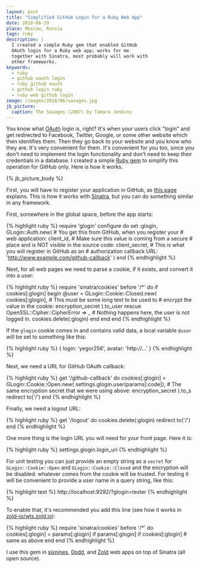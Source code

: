 ```yaml
---
layout: post
title: "Simplified GitHub Login for a Ruby Web App"
date: 2018-06-19
place: Moscow, Russia
tags: ruby
description: |
  I created a simple Ruby gem that enabled GitHub
  OAuth login for a Ruby web app; works for me
  together with Sinatra, most probably will work with
  other frameworks.
keywords:
  - ruby
  - github oauth login
  - ruby github oauth
  - github login ruby
  - ruby web github login
image: /images/2018/06/savages.jpg
jb_picture:
  caption: The Savages (2007) by Tamara Jenkins
---
```


You know what [OAuth](https://en.wikipedia.org/wiki/OAuth)
login is, right? It's when your users click "login"
and get redirected to Facebook, Twitter, Google, or some other
website which then identifies them. Then they go back to your website and you
know who they are. It's very convenient for them. It's convenient for you
too, since you don't need to implement the login functionality and don't
need to keep their credentials in a database. I created a simple
[Ruby gem](https://github.com/yegor256/glogin)
to simplify this operation for GitHub only. Here is how it works.

<!--more-->

{% jb_picture_body %}

First, you will have to register your application in GitHub,
as [this page](https://developer.github.com/apps/building-integrations/setting-up-and-registering-oauth-apps/)
explains. This is how it works with
[Sinatra](http://www.sinatrarb.com/),
but you can do something similar in any framework.

First, somewhere in the global space, before the app starts:

{% highlight ruby %}
require 'glogin'
configure do
  set :glogin, GLogin::Auth.new(
    # You get this from GitHub, when you register your
    # web application:
    client_id,
    # Make sure this value is coming from a secure
    # place and is NOT visible in the source code:
    client_secret,
    # This is what you will register in GitHub as an
    # authorization callback URL:
    'http://www.example.com/github-callback'
  )
end
{% endhighlight %}

Next, for all web pages we need to parse a cookie, if it exists,
and convert it into a user:

{% highlight ruby %}
require 'sinatra/cookies'
before '/*' do
  if cookies[:glogin]
    begin
      @user = GLogin::Cookie::Closed.new(
        cookies[:glogin],
        # This must be some long text to be used to
        # encrypt the value in the cookie:
        encryption_secret
      ).to_user
    rescue OpenSSL::Cipher::CipherError => _
      # Nothing happens here, the user is not logged in.
      cookies.delete(:glogin)
    end
  end
end
{% endhighlight %}

If the `glogin` cookie comes in and contains valid data,
a local variable `@user` will be set to something like this:

{% highlight ruby %}
{ login: 'yegor256', avatar: 'http://...' }
{% endhighlight %}

Next, we need a URL for GitHub OAuth callback:

{% highlight ruby %}
get '/github-callback' do
  cookies[:glogin] = GLogin::Cookie::Open.new(
    settings.glogin.user(params[:code]),
    # The same encryption secret that we were using above:
    encryption_secret
  ).to_s
  redirect to('/')
end
{% endhighlight %}

Finally, we need a logout URL:

{% highlight ruby %}
get '/logout' do
  cookies.delete(:glogin)
  redirect to('/')
end
{% endhighlight %}

One more thing is the login URL you will need for your front page. Here
it is:

{% highlight ruby %}
settings.glogin.login_uri
{% endhighlight %}

For unit testing you can just provide an empty string as a `secret` for
`GLogin::Cookie::Open` and `GLogin::Cookie::Closed` and the encryption will be disabled:
whatever comes from the cookie will be trusted. For testing
it will be convenient to provide a user name in a query string, like this:

{% highlight text %}
http://localhost:9292/?glogin=tester
{% endhighlight %}

To enable that, it's recommended you add this line (see how
it works in [zold-io/wts.zold.io](https://github.com/zold-io/wts.zold.io)):

{% highlight ruby %}
require 'sinatra/cookies'
before '/*' do
  cookies[:glogin] = params[:glogin] if params[:glogin]
  if cookies[:glogin]
    # same as above
  end
end
{% endhighlight %}

I use this gem in
[sixnines](https://github.com/yegor256/sixnines),
[0pdd](https://github.com/yegor256/0pdd),
and [Zold](https://github.com/zold-io/wts.zold.io)
web apps on top of Sinatra (all open source).

